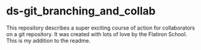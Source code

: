 # ds-git_branching_and_collab

This repository describes a super exciting course of action for collaborators on a git repository. It was created with lots of love by the Flatiron School. This is my addition to the readme.
